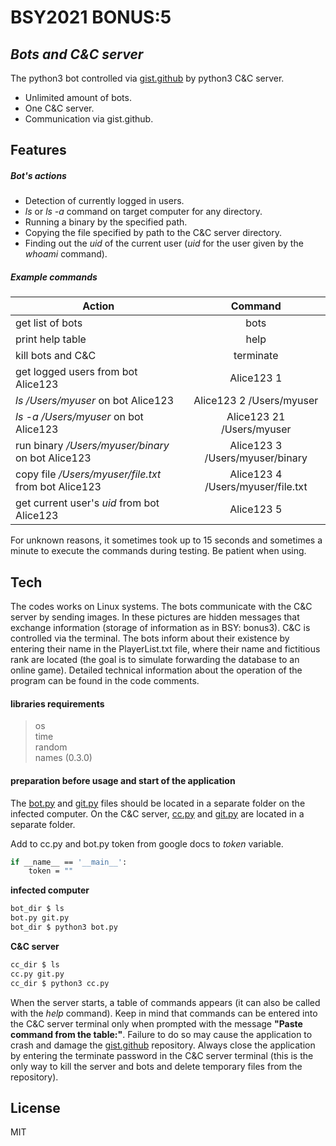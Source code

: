 # BSY2021 BONUS:5
## _Bots and C&C server_

The python3 bot controlled via [gist.github](https://gist.github.com/kxsecproj/dcf75fc08e5970c9e103a885d95fa8e6) by python3 C&C server.

- Unlimited amount of bots.
- One C&C server.
- Communication via gist.github.

## Features

##### Bot's actions
- Detection of currently logged in users.
- _ls_ or _ls -a_ command on target computer for any directory.
- Running a binary by the specified path.
- Copying the file specified by path to the C&C server directory.
- Finding out the _uid_ of the current user (_uid_ for the user given by the _whoami_ command).

##### Example commands
| Action                                               | Command                           |
| ---------------------------------------------------- |:---------------------------------:|
| get list of bots                                     | bots                              |
| print help table                                     | help                              |
| kill bots and C&C                                    | terminate                         |
| get logged users from bot Alice123                   | Alice123 1                        |
| _ls /Users/myuser_ on bot Alice123                   | Alice123 2 /Users/myuser          |
| _ls -a /Users/myuser_ on bot Alice123                | Alice123 21 /Users/myuser         |
| run binary _/Users/myuser/binary_ on bot Alice123    | Alice123 3 /Users/myuser/binary   |
| copy file _/Users/myuser/file.txt_ from bot Alice123 | Alice123 4 /Users/myuser/file.txt |
| get current user's _uid_ from bot Alice123           | Alice123 5                        |

For unknown reasons, it sometimes took up to 15 seconds and sometimes a minute to execute the commands during testing. Be patient when using.

## Tech

The codes works on Linux systems. The bots communicate with the C&C server by sending images. In these pictures are hidden messages that exchange information (storage of information as in BSY: bonus3). C&C is controlled via the terminal. The bots inform about their existence by entering their name in the PlayerList.txt file, where their name and fictitious rank are located (the goal is to simulate forwarding the database to an online game). Detailed technical information about the operation of the program can be found in the code comments.

#### libraries requirements

> os \
> time \
> random \
> names (0.3.0)

#### preparation before usage and start of the application

The [bot.py](https://github.com/kxsecproj/bsy2021_cc_bot/blob/main/bot.py) and [git.py](https://github.com/kxsecproj/bsy2021_cc_bot/blob/main/git.py) files should be located in a separate folder on the infected computer. On the C&C server, [cc.py](https://github.com/kxsecproj/bsy2021_cc_bot/blob/main/cc.py) and [git.py](https://github.com/kxsecproj/bsy2021_cc_bot/blob/main/git.py) are located in a separate folder.

Add to cc.py and bot.py token from google docs to _token_ variable.
```sh
if __name__ == '__main__':
    token = ""
```

**infected computer**
```sh
bot_dir $ ls
bot.py git.py
bot_dir $ python3 bot.py
```

**C&C server**
```sh
cc_dir $ ls
cc.py git.py
cc_dir $ python3 cc.py
```

When the server starts, a table of commands appears (it can also be called with the _help_ command). Keep in mind that commands can be entered into the C&C server terminal only when prompted with the message **"Paste command from the table:"**. Failure to do so may cause the application to crash and damage the [gist.github](https://gist.github.com/kxsecproj/dcf75fc08e5970c9e103a885d95fa8e6) repository. Always close the application by entering the terminate password in the C&C server terminal (this is the only way to kill the server and bots and delete temporary files from the repository).

## License
MIT
